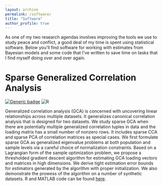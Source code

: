 ```yaml
---
layout: archive
permalink: /software/
title: "Software"
author_profile: true
---
```


As one of my two research agendas involves improving the tools we use to study peace and conflict, a good deal of my time is spent using statistical software. Below you'll find software for working with estimates from Bayesian models and some code that I've written to save time on tasks that I find myself doing over and over again.

# Sparse Generalized Correlation Analysis

[![Generic badge](https://img.shields.io/badge/MATLAB-R2020a-BLUE.svg)](https://shields.io/)
![R](https://img.shields.io/badge/R-CRAN-orange)

Generalized correlation analysis (GCA) is concerned with uncovering linear relationships across multiple datasets. It generalizes canonical correlation analysis that is designed for two datasets. We study sparse GCA when there are potentially multiple generalized correlation tuples in data and the loading matrix has a small number of nonzero rows. It includes sparse CCA and sparse PCA of correlation matrices as special cases. We first formulate sparse GCA as generalized eigenvalue problems at both population and sample levels via a careful choice of normalization constraints. Based on a Lagrangian form of the sample optimization problem, we propose a thresholded gradient descent algorithm for estimating GCA loading vectors and matrices in high dimensions. We derive tight estimation error bounds for estimators generated by the algorithm with proper initialization. We also demonstrate the prowess of the algorithm on a number of synthetic datasets.
R and MATLAB code can be found [here](https://github.com/ShengGao-wharton/Sparse-Generalized-Correlation-Analysis/tree/main).